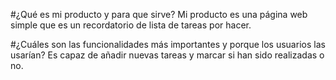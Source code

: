 #¿Qué es mi producto y para que sirve?
Mi producto es una página web simple que es un recordatorio de lista de tareas por hacer.

#¿Cuáles son las funcionalidades más importantes y porque los usuarios las usarían?
Es capaz de añadir nuevas tareas y marcar si han sido realizadas o no.
